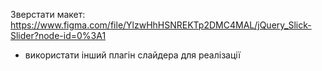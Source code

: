 Зверстати макет: https://www.figma.com/file/YlzwHhHSNREKTp2DMC4MAL/jQuery_Slick-Slider?node-id=0%3A1

* використати інший плагін слайдера для реалізації